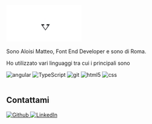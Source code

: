 <img alt="name-logo" src="./my-name.png" style="width:200px">

Sono Aloisi Matteo, Font End Developer e sono di Roma.

Ho utilizzato vari linguaggi tra cui i principali sono

<div>
  <img alt="angular" src="https://img.shields.io/badge/-Angular-DD0031?style=flat-square&logo=angular&logoColor=white" />
  <img alt="TypeScript" src="https://img.shields.io/badge/-TypeScript-007ACC?style=flat-square&logo=typescript&logoColor=white" />
  <img alt="git" src="https://img.shields.io/badge/-Git-F05032?style=flat-square&logo=git&logoColor=white" />
  <img alt="html5" src="https://img.shields.io/badge/-HTML5-E34F26?style=flat-square&logo=html5&logoColor=white" />
  <img alt="css" src="https://img.shields.io/badge/-CSS-blue?style=flat-square&logo=css&logoColor=blue" </>
</div> <br>

## Contattami

<p>
  <a href="https://github.com/AloisiMatteo" target="_blank"><img alt="Github" src="https://img.shields.io/badge/GitHub-%2312100E.svg?&style=for-the-badge&logo=Github&logoColor=white" />
  <a href="https://www.linkedin.com/in/matteo-aloisi-64395b258/" target="_blank"><img alt="LinkedIn" src="https://img.shields.io/badge/linkedin-%230077B5.svg?&style=for-the-badge&logo=linkedin&logoColor=white" /></a> 
    
</p>
